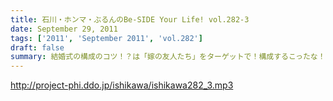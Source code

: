 ```yaml
---
title: 石川・ホンマ・ぶるんのBe-SIDE Your Life! vol.282-3
date: September 29, 2011
tags: ['2011', 'September 2011', 'vol.282']
draft: false
summary: 結婚式の構成のコツ！？は「嫁の友人たち」をターゲットで！構成するこったな！・・・と未婚男子たちのなぞの会話。正解！だけど、なんだかなぁ。NAMAE
---
```


http://project-phi.ddo.jp/ishikawa/ishikawa282_3.mp3
